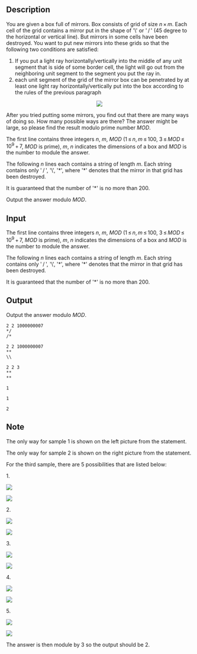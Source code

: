 ## Description

<div><p>You are given a box full of mirrors. Box consists of grid of size <span class="tex-span"><i>n</i> × <i>m</i></span>. Each cell of the grid contains a mirror put in the shape of '<span class="tex-span">\</span>' or '<span class="tex-span"> / </span>' (<span class="tex-span">45</span> degree to the horizontal or vertical line). But mirrors in some cells have been destroyed. You want to put new mirrors into these grids so that the following two conditions are satisfied:</p><ol> <li> If you put a light ray horizontally/vertically into the middle of any unit segment that is side of some border cell, the light will go out from the neighboring unit segment to the segment you put the ray in.</li><li> each unit segment of the grid of the mirror box can be penetrated by at least one light ray horizontally/vertically put into the box according to the rules of the previous paragraph </li></ol><center> <img class="tex-graphics" src="file://wpFHf5GP.png" style="max-width: 100.0%;max-height: 100.0%;"> </center><p>After you tried putting some mirrors, you find out that there are many ways of doing so. How many possible ways are there? The answer might be large, so please find the result modulo prime number <span class="tex-span"><i>MOD</i></span>.</p></div><div class="input-specification"><p>The first line contains three integers <span class="tex-span"><i>n</i></span>, <span class="tex-span"><i>m</i></span>, <span class="tex-span"><i>MOD</i></span> (<span class="tex-span">1 ≤ <i>n</i>, <i>m</i> ≤ 100</span>, <span class="tex-span">3 ≤ <i>MOD</i> ≤ 10<sup class="upper-index">9</sup> + 7</span>, <span class="tex-span"><i>MOD</i></span> is prime), <span class="tex-span"><i>m</i></span>, <span class="tex-span"><i>n</i></span> indicates the dimensions of a box and <span class="tex-span"><i>MOD</i></span> is the number to module the answer.</p><p>The following <span class="tex-span"><i>n</i></span> lines each contains a string of length <span class="tex-span"><i>m</i></span>. Each string contains only '<span class="tex-span"> / </span>', '<span class="tex-span">\</span>', '*', where '*' denotes that the mirror in that grid has been destroyed. </p><p>It is guaranteed that the number of '*' is no more than <span class="tex-span">200</span>.</p></div><div class="output-specification"><p>Output the answer modulo <span class="tex-span"><i>MOD</i></span>.</p></div>

## Input

<p>The first line contains three integers <span class="tex-span"><i>n</i></span>, <span class="tex-span"><i>m</i></span>, <span class="tex-span"><i>MOD</i></span> (<span class="tex-span">1 ≤ <i>n</i>, <i>m</i> ≤ 100</span>, <span class="tex-span">3 ≤ <i>MOD</i> ≤ 10<sup class="upper-index">9</sup> + 7</span>, <span class="tex-span"><i>MOD</i></span> is prime), <span class="tex-span"><i>m</i></span>, <span class="tex-span"><i>n</i></span> indicates the dimensions of a box and <span class="tex-span"><i>MOD</i></span> is the number to module the answer.</p><p>The following <span class="tex-span"><i>n</i></span> lines each contains a string of length <span class="tex-span"><i>m</i></span>. Each string contains only '<span class="tex-span"> / </span>', '<span class="tex-span">\</span>', '*', where '*' denotes that the mirror in that grid has been destroyed. </p><p>It is guaranteed that the number of '*' is no more than <span class="tex-span">200</span>.</p>

## Output

<p>Output the answer modulo <span class="tex-span"><i>MOD</i></span>.</p>





```input1
2 2 1000000007
*/
/*

```




```input2
2 2 1000000007
**
\\
```




```input3
2 2 3
**
**

```




```output1
1

```




```output2
1
```




```output3
2

```



## Note

<p>The only way for sample 1 is shown on the left picture from the statement.</p><p>The only way for sample 2 is shown on the right picture from the statement.</p><p>For the third sample, there are <span class="tex-span">5</span> possibilities that are listed below: </p><p>1.</p><p><span class="tex-font-style-tt"><img align="middle" class="tex-formula" src="file://oTmJ6rUD.png" style="max-width: 100.0%;max-height: 100.0%;"></span></p><p><span class="tex-font-style-tt"><img align="middle" class="tex-formula" src="file://v2yg7GAZ.png" style="max-width: 100.0%;max-height: 100.0%;"></span></p><p>2.</p><p><span class="tex-font-style-tt"><img align="middle" class="tex-formula" src="file://DpV2gzr6.png" style="max-width: 100.0%;max-height: 100.0%;"></span></p><p><span class="tex-font-style-tt"><img align="middle" class="tex-formula" src="file://GbbiD6ts.png" style="max-width: 100.0%;max-height: 100.0%;"></span></p><p>3.</p><p><span class="tex-font-style-tt"><img align="middle" class="tex-formula" src="file://hhfa48SU.png" style="max-width: 100.0%;max-height: 100.0%;"></span></p><p><span class="tex-font-style-tt"><img align="middle" class="tex-formula" src="file://qI2r1mPW.png" style="max-width: 100.0%;max-height: 100.0%;"></span></p><p>4.</p><p><span class="tex-font-style-tt"><img align="middle" class="tex-formula" src="file://t3rDbe0K.png" style="max-width: 100.0%;max-height: 100.0%;"></span></p><p><span class="tex-font-style-tt"><img align="middle" class="tex-formula" src="file://VE1aisBT.png" style="max-width: 100.0%;max-height: 100.0%;"></span></p><p>5.</p><p><span class="tex-font-style-tt"><img align="middle" class="tex-formula" src="file://KrkqdQeC.png" style="max-width: 100.0%;max-height: 100.0%;"></span></p><p><span class="tex-font-style-tt"><img align="middle" class="tex-formula" src="file://Lqb5UkJs.png" style="max-width: 100.0%;max-height: 100.0%;"></span></p><p>The answer is then module by <span class="tex-span">3</span> so the output should be <span class="tex-span">2</span>.</p>
